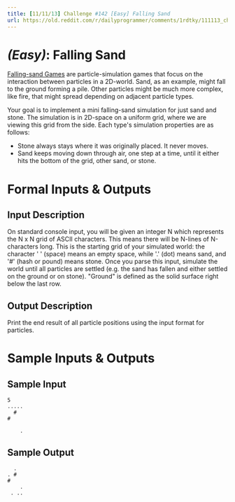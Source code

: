 ```yaml
---
title: [11/11/13] Challenge #142 [Easy] Falling Sand
url: https://old.reddit.com/r/dailyprogrammer/comments/1rdtky/111113_challenge_142_easy_falling_sand/
---
```


# [](#EasyIcon) *(Easy)*: Falling Sand

[Falling-sand Games](http://en.wikipedia.org/wiki/Falling-sand_game) are particle-simulation games that focus on the interaction between particles in a 2D-world. Sand, as an example, might fall to the ground forming a pile. Other particles might be much more complex, like fire, that might spread depending on adjacent particle types.

Your goal is to implement a mini falling-sand simulation for just sand and stone. The simulation is in 2D-space on a uniform grid, where we are viewing this grid from the side. Each type's simulation properties are as follows:

* Stone always stays where it was originally placed. It never moves.
* Sand keeps moving down through air, one step at a time, until it either hits the bottom of the grid, other sand, or stone.

# Formal Inputs & Outputs
## Input Description

On standard console input, you will be given an integer N which represents the N x N grid of ASCII characters. This means there will be N-lines of N-characters long. This is the starting grid of your simulated world: the character ' ' (space) means an empty space, while '.' (dot) means sand, and '#' (hash or pound) means stone. Once you parse this input, simulate the world until all particles are settled (e.g. the sand has fallen and either settled on the ground or on stone). "Ground" is defined as the solid surface right below the last row.

## Output Description

Print the end result of all particle positions using the input format for particles.

# Sample Inputs & Outputs
## Sample Input

    5
    .....
      #  
    #    
         
        .

## Sample Output

      .  
    . #  
    #    
        .
     . ..